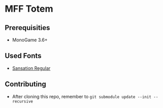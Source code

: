 # MFF Totem

## Prerequisities
 * MonoGame 3.6+
 
## Used Fonts
 * [Sansation Regular](https://www.dafont.com/sansation.font)

## Contributing
 * After cloning this repo, remember to `git submodule update --init --recursive`
